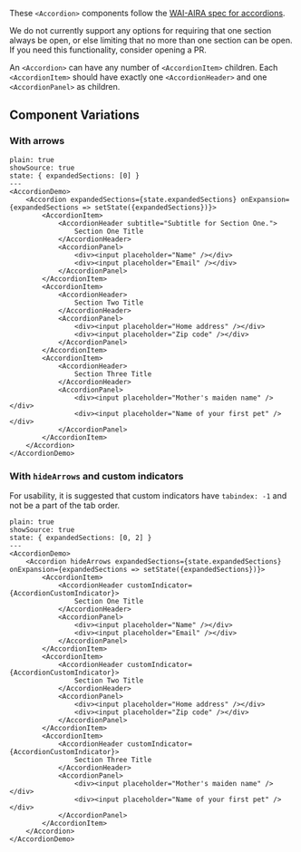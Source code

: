 These `<Accordion>` components follow the [WAI-AIRA spec for accordions](https://www.w3.org/TR/wai-aria-practices-1.1/#accordion).

We do not currently support any options for requiring that one section always be open, or else limiting that no more than one section can be open. If you need this functionality, consider opening a PR.

An `<Accordion>` can have any number of `<AccordionItem>` children.
Each `<AccordionItem>` should have exactly one `<AccordionHeader>` and one `<AccordionPanel>` as children.

## Component Variations

### With arrows

```react
plain: true
showSource: true
state: { expandedSections: [0] }
---
<AccordionDemo>
	<Accordion expandedSections={state.expandedSections} onExpansion={expandedSections => setState({expandedSections})}>
		<AccordionItem>
			<AccordionHeader subtitle="Subtitle for Section One.">
				Section One Title
			</AccordionHeader>
			<AccordionPanel>
				<div><input placeholder="Name" /></div>
				<div><input placeholder="Email" /></div>
			</AccordionPanel>
		</AccordionItem>
		<AccordionItem>
			<AccordionHeader>
				Section Two Title
			</AccordionHeader>
			<AccordionPanel>
				<div><input placeholder="Home address" /></div>
				<div><input placeholder="Zip code" /></div>
			</AccordionPanel>
		</AccordionItem>
		<AccordionItem>
			<AccordionHeader>
				Section Three Title
			</AccordionHeader>
			<AccordionPanel>
				<div><input placeholder="Mother's maiden name" /></div>
				<div><input placeholder="Name of your first pet" /></div>
			</AccordionPanel>
		</AccordionItem>
	</Accordion>
</AccordionDemo>
```

### With `hideArrows` and custom indicators

For usability, it is suggested that custom indicators have `tabindex: -1` and not be a part of the tab order.

```react
plain: true
showSource: true
state: { expandedSections: [0, 2] }
---
<AccordionDemo>
	<Accordion hideArrows expandedSections={state.expandedSections} onExpansion={expandedSections => setState({expandedSections})}>
		<AccordionItem>
			<AccordionHeader customIndicator={AccordionCustomIndicator}>
				Section One Title
			</AccordionHeader>
			<AccordionPanel>
				<div><input placeholder="Name" /></div>
				<div><input placeholder="Email" /></div>
			</AccordionPanel>
		</AccordionItem>
		<AccordionItem>
			<AccordionHeader customIndicator={AccordionCustomIndicator}>
				Section Two Title
			</AccordionHeader>
			<AccordionPanel>
				<div><input placeholder="Home address" /></div>
				<div><input placeholder="Zip code" /></div>
			</AccordionPanel>
		</AccordionItem>
		<AccordionItem>
			<AccordionHeader customIndicator={AccordionCustomIndicator}>
				Section Three Title
			</AccordionHeader>
			<AccordionPanel>
				<div><input placeholder="Mother's maiden name" /></div>
				<div><input placeholder="Name of your first pet" /></div>
			</AccordionPanel>
		</AccordionItem>
	</Accordion>
</AccordionDemo>
```
